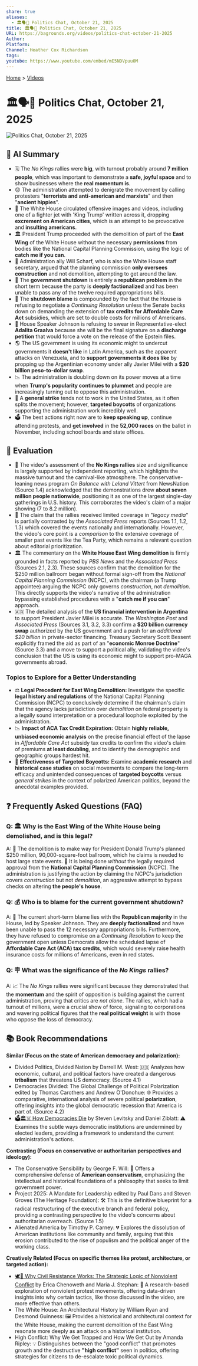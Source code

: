 ```yaml
---
share: true
aliases:
  - 🏛️🗣️📅 Politics Chat, October 21, 2025
title: 🏛️🗣️📅 Politics Chat, October 21, 2025
URL: https://bagrounds.org/videos/politics-chat-october-21-2025
Author:
Platform:
Channel: Heather Cox Richardson
tags:
youtube: https://www.youtube.com/embed/mE5NDVpuu0M
---
```

[Home](../index.md) > [Videos](./index.md)  
# 🏛️🗣️📅 Politics Chat, October 21, 2025  
![Politics Chat, October 21, 2025](https://www.youtube.com/embed/mE5NDVpuu0M)  
  
## 🤖 AI Summary  
* 🗓️ The *No Kings* rallies were **big**, with turnout probably around **7 million people**, which was important to demonstrate a **safe, joyful space** and to show businesses where the **real momentum is**.  
* 😠 The administration attempted to denigrate the movement by calling protesters "**terrorists and anti-american and marxists**" and then "**ancient hippies**".  
* 👑 The White House circulated offensive images and videos, including one of a fighter jet with 'King Trump' written across it, dropping **excrement on American cities**, which is an attempt to be provocative and **insulting americans**.  
* 🏛️ President Trump proceeded with the demolition of part of the **East Wing** of the White House without the necessary **permissions** from bodies like the National Capital Planning Commission, using the logic of **catch me if you can**.  
* 🔨 Administration ally Will Scharf, who is also the White House staff secretary, argued that the planning commission **only oversees construction** and not demolition, attempting to get around the law.  
* 🛑 The **government shutdown** is entirely a **republican problem** in the short term because the party is **deeply factionalized** and has been unable to pass any of the twelve required appropriations bills.  
* 🏥 The **shutdown blame** is compounded by the fact that the House is refusing to negotiate a *Continuing Resolution* unless the Senate backs down on demanding the extension of **tax credits for Affordable Care Act** subsidies, which are set to double costs for millions of Americans.  
* 🚫 House Speaker Johnson is refusing to swear in Representative-elect **Adalita Graalva** because she will be the final signature on a **discharge petition** that would force a vote on the release of the Epstein files.  
* 🌎 The US government is using its economic might to undercut governments it **doesn't like** in Latin America, such as the apparent attacks on Venezuela, and to **support governments it does like** by propping up the Argentinian economy under ally Javier Milei with a **$20 billion peso-to-dollar swap**.  
* 📉 The administration is doubling down on its power moves at a time when **Trump's popularity continues to plummet** and people are increasingly turning out to oppose this administration.  
* 🛒 A **general strike** tends not to work in the United States, as it often splits the movement; however, **targeted boycotts** of organizations supporting the administration work incredibly well.  
* 🗳️ The best actions right now are to **keep speaking up**, continue attending protests, and **get involved** in the **52,000 races** on the ballot in November, including school boards and state offices.  
  
## 🤔 Evaluation  
* 📢 The video's assessment of the **No Kings rallies** size and significance is largely supported by independent reporting, which highlights the massive turnout and the carnival-like atmosphere. The conservative-leaning news program *On Balance with Leland Vittert* from NewsNation (Source 1.4) acknowledged that the demonstrations drew **about seven million people nationwide**, positioning it as one of the largest single-day gatherings in U.S. history. This corroborates the video's claim of a major showing (7 to 8.2 million).  
* 📰 The claim that the rallies received limited coverage in "*legacy media*" is partially contrasted by the *Associated Press* reports (Sources 1.1, 1.2, 1.3) which covered the events nationally and internationally. However, the video's core point is a *comparison* to the extensive coverage of smaller past events like the Tea Party, which remains a relevant question about editorial prioritization.  
* 🏛️ The commentary on the **White House East Wing demolition** is firmly grounded in facts reported by *PBS News* and the *Associated Press* (Sources 2.1, 2.3). These sources confirm that the demolition for the $250 million ballroom began without formal sign-off from the *National Capital Planning Commission* (NCPC), with the chairman (a Trump appointee) arguing the NCPC only governs *construction*, not *demolition*. This directly supports the video's narrative of the administration bypassing established procedures with a "**catch me if you can**" approach.  
* 🇦🇷 The detailed analysis of the **US financial intervention in Argentina** to support President Javier Milei is accurate. The *Washington Post* and *Associated Press* (Sources 3.1, 3.2, 3.3) confirm a **$20 billion currency swap** authorized by the US government and a push for an *additional $20 billion* in private-sector financing. Treasury Secretary Scott Bessent explicitly framed the aid as part of an "**economic Monroe Doctrine**" (Source 3.3) and a move to support a political ally, validating the video's conclusion that the US is using its economic might to support pro-MAGA governments abroad.  
  
### Topics to Explore for a Better Understanding  
* ⚖️ **Legal Precedent for East Wing Demolition:** Investigate the specific **legal history and regulations** of the National Capital Planning Commission (NCPC) to conclusively determine if the chairman's claim that the agency lacks jurisdiction over *demolition* on federal property is a legally sound interpretation or a procedural loophole exploited by the administration.  
* 📉 **Impact of ACA Tax Credit Expiration:** Obtain **highly reliable, unbiased economic analysis** on the precise financial effect of the lapse in *Affordable Care Act* subsidy tax credits to confirm the video's claim of premiums **at least doubling**, and to identify the demographic and geographic groups hardest hit.  
* 🧭 **Effectiveness of Targeted Boycotts:** Examine **academic research** and **historical case studies** on social movements to compare the long-term efficacy and unintended consequences of **targeted boycotts** versus *general strikes* in the context of polarized American politics, beyond the anecdotal examples provided.  
  
## ❓ Frequently Asked Questions (FAQ)  
  
### Q: 🏛️ Why is the East Wing of the White House being demolished, and is this legal?  
A: 🚧 The demolition is to make way for President Donald Trump's planned $250 million, 90,000-square-foot ballroom, which he claims is needed to host large state events. 🛑 It is being done *without* the legally required approval from the **National Capital Planning Commission** (NCPC). The administration is justifying the action by claiming the NCPC's jurisdiction covers *construction* but not *demolition*, an aggressive attempt to bypass checks on altering **the people's house**.  
  
### Q: 💰 Who is to blame for the current government shutdown?  
A: 🎯 The current short-term blame lies with the **Republican majority** in the House, led by Speaker Johnson. They are **deeply factionalized** and have been unable to pass the 12 necessary appropriations bills. Furthermore, they have refused to compromise on a *Continuing Resolution* to keep the government open unless Democrats allow the scheduled lapse of **Affordable Care Act (ACA) tax credits**, which would severely raise health insurance costs for millions of Americans, even in red states.  
  
### Q: 🪧 What was the significance of the *No Kings* rallies?  
A: 📈 The *No Kings* rallies were significant because they demonstrated that the **momentum** and the spirit of opposition is building against the current administration, proving that critics are *not alone*. The rallies, which had a turnout of millions, were a crucial show of force, signaling to corporations and wavering political figures that the **real political weight** is with those who oppose the loss of democracy.  
  
## 📚 Book Recommendations  
  
**Similar (Focus on the state of American democracy and polarization):**  
  
* Divided Politics, Divided Nation by Darrell M. West: 🇺🇸 Analyzes how economic, cultural, and political factors have created a dangerous **tribalism** that threatens US democracy. (Source 4.1)  
* Democracies Divided: The Global Challenge of Political Polarization edited by Thomas Carothers and Andrew O'Donohue: 🌐 Provides a comparative, international analysis of severe political **polarization**, offering insights into the global democratic recession that America is part of. (Source 4.2)  
* [🗳️🏛️☠️ How Democracies Die](../books/how-democracies-die.md) by Steven Levitsky and Daniel Ziblatt: ⚠️ Examines the subtle ways democratic institutions are undermined by elected leaders, providing a framework to understand the current administration's actions.  
  
**Contrasting (Focus on conservative or authoritarian perspectives and ideology):**  
  
* The Conservative Sensibility by George F. Will: 🧠 Offers a comprehensive defense of **American conservatism**, emphasizing the intellectual and historical foundations of a philosophy that seeks to limit government power.  
* Project 2025: A Mandate for Leadership edited by Paul Dans and Steven Groves (The Heritage Foundation): 🛠️ This is the definitive blueprint for a radical restructuring of the executive branch and federal policy, providing a contrasting perspective to the video's concerns about authoritarian overreach. (Source 1.5)  
* Alienated America by Timothy P. Carney: 💔 Explores the dissolution of American institutions like community and family, arguing that this erosion contributed to the rise of populism and the political anger of the working class.  
  
**Creatively Related (Focus on specific themes like protest, architecture, or targeted action):**  
  
* [🕊️💪 Why Civil Resistance Works: The Strategic Logic of Nonviolent Conflict](../books/why-civil-resistance-works-the-strategic-logic-of-nonviolent-conflict.md) by Erica Chenoweth and Maria J. Stephan: 🥊 A research-based exploration of nonviolent protest movements, offering data-driven insights into why certain tactics, like those discussed in the video, are more effective than others.  
* The White House: An Architectural History by William Ryan and Desmond Guinness: 🖼️ Provides a historical and architectural context for the White House, making the current demolition of the East Wing resonate more deeply as an attack on a historical institution.  
* High Conflict: Why We Get Trapped and How We Get Out by Amanda Ripley: 💡 Distinguishes between the "good conflict" that promotes growth and the destructive **"high conflict"** seen in politics, offering strategies for citizens to de-escalate toxic political dynamics.